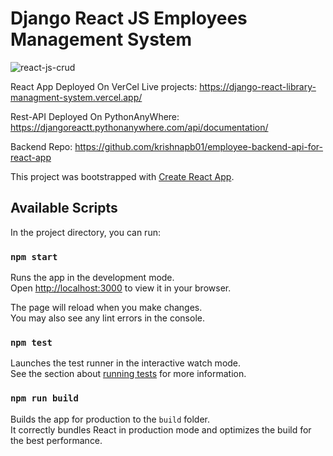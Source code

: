# Django React JS Employees Management System
![react-js-crud](https://github.com/krishnapb01/django-react-js-crud-app/assets/123397686/a8f9ed1a-0fe7-4df6-b235-6fa098878fb3)
 


React App Deployed On VerCel
Live projects: https://django-react-library-managment-system.vercel.app/

Rest-API Deployed On PythonAnyWhere: https://djangoreactt.pythonanywhere.com/api/documentation/

Backend Repo: https://github.com/krishnapb01/employee-backend-api-for-react-app

This project was bootstrapped with [Create React App](https://github.com/facebook/create-react-app).

## Available Scripts

In the project directory, you can run:

### `npm start`

Runs the app in the development mode.\
Open [http://localhost:3000](http://localhost:3000) to view it in your browser.

The page will reload when you make changes.\
You may also see any lint errors in the console.

### `npm test`

Launches the test runner in the interactive watch mode.\
See the section about [running tests](https://facebook.github.io/create-react-app/docs/running-tests) for more information.

### `npm run build`


Builds the app for production to the `build` folder.\
It correctly bundles React in production mode and optimizes the build for the best performance.
